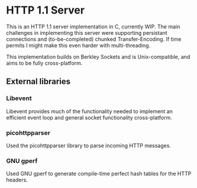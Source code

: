 # HTTP 1.1 Server

This is an HTTP 1.1 server implementation in C, currently WIP. The main challenges in implementing this server were supporting persistant connections and (to-be-completed) chunked Transfer-Encoding. If time permits I might make this even harder with multi-threading.

This implementation builds on Berkley Sockets and is Unix-compatible, and aims to be fully cross-platform.

## External libraries

### Libevent

Libevent provides much of the functionality needed to implement an efficient event loop and general socket functionality cross-platform.

### picohttpparser

Used the picohttpparser library to parse incoming HTTP messages.

### GNU gperf

Used GNU gperf to generate compile-time perfect hash tables for the HTTP headers.
